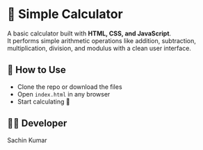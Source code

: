 # 🧮 Simple Calculator

A basic calculator built with **HTML, CSS, and JavaScript**.  
It performs simple arithmetic operations like addition, subtraction, multiplication, division, and modulus with a clean user interface.

## 🚀 How to Use
- Clone the repo or download the files  
- Open `index.html` in any browser  
- Start calculating 🎉

## 👨‍💻 Developer
Sachin Kumar
